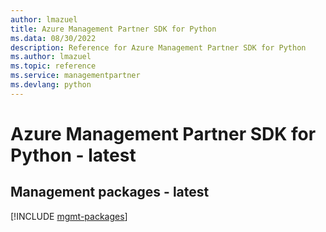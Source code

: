 ```yaml
---
author: lmazuel
title: Azure Management Partner SDK for Python
ms.data: 08/30/2022
description: Reference for Azure Management Partner SDK for Python
ms.author: lmazuel
ms.topic: reference
ms.service: managementpartner
ms.devlang: python
---
```

# Azure Management Partner SDK for Python - latest

## Management packages - latest
[!INCLUDE [mgmt-packages](management-partner-mgmt-index.md)]